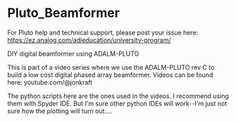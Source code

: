 # Pluto_Beamformer
For Pluto help and technical support, please post your issue here:  https://ez.analog.com/adieducation/university-program/

DIY digital beamformer using ADALM-PLUTO

This is part of a video series where we use the ADALM-PLUTO rev C to build a low cost digital phased array beamformer.  Videos can be found here:
youtube.com/@jonkraft

The python scripts here are the ones used in the videos.  I recommend using them with Spyder IDE.  But I'm sure other python IDEs will work--I'm just not sure how the plotting will turn out....

